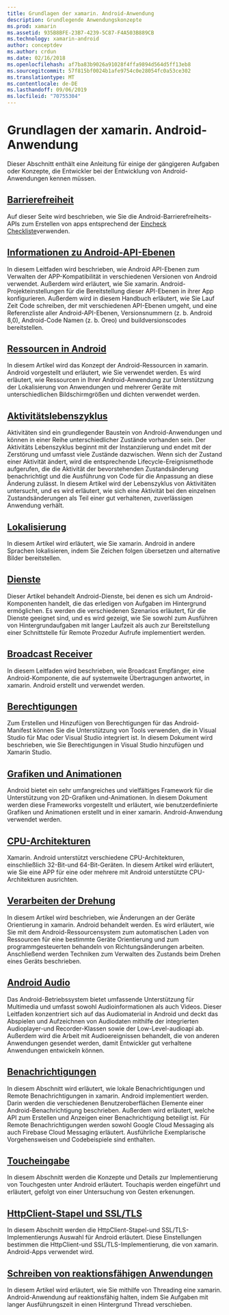 ```yaml
---
title: Grundlagen der xamarin. Android-Anwendung
description: Grundlegende Anwendungskonzepte
ms.prod: xamarin
ms.assetid: 935B8BFE-23B7-4239-5C87-F4A503B889CB
ms.technology: xamarin-android
author: conceptdev
ms.author: crdun
ms.date: 02/16/2018
ms.openlocfilehash: af7ba83b9026a91028f4ffa9894d564d5ff13eb8
ms.sourcegitcommit: 57f815bf0024b1afe9754c0e28054fc0a53ce302
ms.translationtype: MT
ms.contentlocale: de-DE
ms.lasthandoff: 09/06/2019
ms.locfileid: "70755304"
---
```

# <a name="xamarinandroid-application-fundamentals"></a>Grundlagen der xamarin. Android-Anwendung

Dieser Abschnitt enthält eine Anleitung für einige der gängigeren Aufgaben oder Konzepte, die Entwickler bei der Entwicklung von Android-Anwendungen kennen müssen.

## <a name="accessibilityandroidapp-fundamentalsaccessibilitymd"></a>[Barrierefreiheit](~/android/app-fundamentals/accessibility.md)

Auf dieser Seite wird beschrieben, wie Sie die Android-Barrierefreiheits-APIs zum Erstellen von apps entsprechend der [Eincheck Checkliste](~/cross-platform/app-fundamentals/accessibility.md)verwenden.

## <a name="understanding-android-api-levelsandroidapp-fundamentalsandroid-api-levelsmd"></a>[Informationen zu Android-API-Ebenen](~/android/app-fundamentals/android-api-levels.md)

In diesem Leitfaden wird beschrieben, wie Android API-Ebenen zum Verwalten der APP-Kompatibilität in verschiedenen Versionen von Android verwendet. Außerdem wird erläutert, wie Sie xamarin. Android-Projekteinstellungen für die Bereitstellung dieser API-Ebenen in ihrer App konfigurieren. Außerdem wird in diesem Handbuch erläutert, wie Sie Lauf Zeit Code schreiben, der mit verschiedenen API-Ebenen umgeht, und eine Referenzliste aller Android-API-Ebenen, Versionsnummern (z. b. Android 8,0), Android-Code Namen (z. b. Oreo) und buildversionscodes bereitstellen.

## <a name="resources-in-androidandroidapp-fundamentalsresources-in-androidindexmd"></a>[Ressourcen in Android](~/android/app-fundamentals/resources-in-android/index.md)

In diesem Artikel wird das Konzept der Android-Ressourcen in xamarin. Android vorgestellt und erläutert, wie Sie verwendet werden. Es wird erläutert, wie Ressourcen in Ihrer Android-Anwendung zur Unterstützung der Lokalisierung von Anwendungen und mehrerer Geräte mit unterschiedlichen Bildschirmgrößen und dichten verwendet werden.

## <a name="activity-lifecycleandroidapp-fundamentalsactivity-lifecycleindexmd"></a>[Aktivitätslebenszyklus](~/android/app-fundamentals/activity-lifecycle/index.md)

Aktivitäten sind ein grundlegender Baustein von Android-Anwendungen und können in einer Reihe unterschiedlicher Zustände vorhanden sein. Der Aktivitäts Lebenszyklus beginnt mit der Instanziierung und endet mit der Zerstörung und umfasst viele Zustände dazwischen. Wenn sich der Zustand einer Aktivität ändert, wird die entsprechende Lifecycle-Ereignismethode aufgerufen, die die Aktivität der bevorstehenden Zustandsänderung benachrichtigt und die Ausführung von Code für die Anpassung an diese Änderung zulässt. In diesem Artikel wird der Lebenszyklus von Aktivitäten untersucht, und es wird erläutert, wie sich eine Aktivität bei den einzelnen Zustandsänderungen als Teil einer gut verhaltenen, zuverlässigen Anwendung verhält.

## <a name="localizationandroidapp-fundamentalslocalizationmd"></a>[Lokalisierung](~/android/app-fundamentals/localization.md)

In diesem Artikel wird erläutert, wie Sie xamarin. Android in andere Sprachen lokalisieren, indem Sie Zeichen folgen übersetzen und alternative Bilder bereitstellen.

## <a name="servicesandroidapp-fundamentalsservicesindexmd"></a>[Dienste](~/android/app-fundamentals/services/index.md)

Dieser Artikel behandelt Android-Dienste, bei denen es sich um Android-Komponenten handelt, die das erledigen von Aufgaben im Hintergrund ermöglichen. Es werden die verschiedenen Szenarios erläutert, für die Dienste geeignet sind, und es wird gezeigt, wie Sie sowohl zum Ausführen von Hintergrundaufgaben mit langer Laufzeit als auch zur Bereitstellung einer Schnittstelle für Remote Prozedur Aufrufe implementiert werden.

## <a name="broadcast-receiversandroidapp-fundamentalsbroadcast-receiversmd"></a>[Broadcast Receiver](~/android/app-fundamentals/broadcast-receivers.md)

In diesem Leitfaden wird beschrieben, wie Broadcast Empfänger, eine Android-Komponente, die auf systemweite Übertragungen antwortet, in xamarin. Android erstellt und verwendet werden.

## <a name="permissionsandroidapp-fundamentalspermissionsmd"></a>[Berechtigungen](~/android/app-fundamentals/permissions.md)

Zum Erstellen und Hinzufügen von Berechtigungen für das Android-Manifest können Sie die Unterstützung von Tools verwenden, die in Visual Studio für Mac oder Visual Studio integriert ist. In diesem Dokument wird beschrieben, wie Sie Berechtigungen in Visual Studio hinzufügen und Xamarin Studio.

## <a name="graphics-and-animationandroidapp-fundamentalsgraphics-and-animationmd"></a>[Grafiken und Animationen](~/android/app-fundamentals/graphics-and-animation.md)

Android bietet ein sehr umfangreiches und vielfältiges Framework für die Unterstützung von 2D-Grafiken und-Animationen. In diesem Dokument werden diese Frameworks vorgestellt und erläutert, wie benutzerdefinierte Grafiken und Animationen erstellt und in einer xamarin. Android-Anwendung verwendet werden.

## <a name="cpu-architecturesandroidapp-fundamentalscpu-architecturesmd"></a>[CPU-Architekturen](~/android/app-fundamentals/cpu-architectures.md)

Xamarin. Android unterstützt verschiedene CPU-Architekturen, einschließlich 32-Bit-und 64-Bit-Geräten. In diesem Artikel wird erläutert, wie Sie eine APP für eine oder mehrere mit Android unterstützte CPU-Architekturen ausrichten.

## <a name="handling-rotationandroidapp-fundamentalshandling-rotationmd"></a>[Verarbeiten der Drehung](~/android/app-fundamentals/handling-rotation.md)

In diesem Artikel wird beschrieben, wie Änderungen an der Geräte Orientierung in xamarin. Android behandelt werden. Es wird erläutert, wie Sie mit dem Android-Ressourcensystem zum automatischen Laden von Ressourcen für eine bestimmte Geräte Orientierung und zum programmgesteuerten behandeln von Richtungsänderungen arbeiten. Anschließend werden Techniken zum Verwalten des Zustands beim Drehen eines Geräts beschrieben.

## <a name="android-audioandroidapp-fundamentalsandroid-audiomd"></a>[Android Audio](~/android/app-fundamentals/android-audio.md)

Das Android-Betriebssystem bietet umfassende Unterstützung für Multimedia und umfasst sowohl Audioinformationen als auch Videos. Dieser Leitfaden konzentriert sich auf das Audiomaterial in Android und deckt das Abspielen und Aufzeichnen von Audiodaten mithilfe der integrierten Audioplayer-und Recorder-Klassen sowie der Low-Level-audioapi ab. Außerdem wird die Arbeit mit Audioereignissen behandelt, die von anderen Anwendungen gesendet werden, damit Entwickler gut verhaltene Anwendungen entwickeln können.

## <a name="notificationsandroidapp-fundamentalsnotificationsindexmd"></a>[Benachrichtigungen](~/android/app-fundamentals/notifications/index.md)

In diesem Abschnitt wird erläutert, wie lokale Benachrichtigungen und Remote Benachrichtigungen in xamarin. Android implementiert werden. Darin werden die verschiedenen Benutzeroberflächen Elemente einer Android-Benachrichtigung beschrieben. Außerdem wird erläutert, welche API zum Erstellen und Anzeigen einer Benachrichtigung beteiligt ist. Für Remote Benachrichtigungen werden sowohl Google Cloud Messaging als auch Firebase Cloud Messaging erläutert. Ausführliche Exemplarische Vorgehensweisen und Codebeispiele sind enthalten.

## <a name="touchandroidapp-fundamentalstouchindexmd"></a>[Toucheingabe](~/android/app-fundamentals/touch/index.md)

In diesem Abschnitt werden die Konzepte und Details zur Implementierung von Touchgesten unter Android erläutert. Touchapis werden eingeführt und erläutert, gefolgt von einer Untersuchung von Gesten erkenungen.

## <a name="httpclient-stack-and-ssltlsandroidapp-fundamentalshttp-stackmd"></a>[HttpClient-Stapel und SSL/TLS](~/android/app-fundamentals/http-stack.md)

In diesem Abschnitt werden die HttpClient-Stapel-und SSL/TLS-Implementierungs Auswahl für Android erläutert. Diese Einstellungen bestimmen die HttpClient-und SSL/TLS-Implementierung, die von xamarin. Android-Apps verwendet wird.

## <a name="writing-responsive-applicationswriting-responsive-appsmd"></a>[Schreiben von reaktionsfähigen Anwendungen](writing-responsive-apps.md)

In diesem Artikel wird erläutert, wie Sie mithilfe von Threading eine xamarin. Android-Anwendung auf reaktionsfähig halten, indem Sie Aufgaben mit langer Ausführungszeit in einen Hintergrund Thread verschieben.
